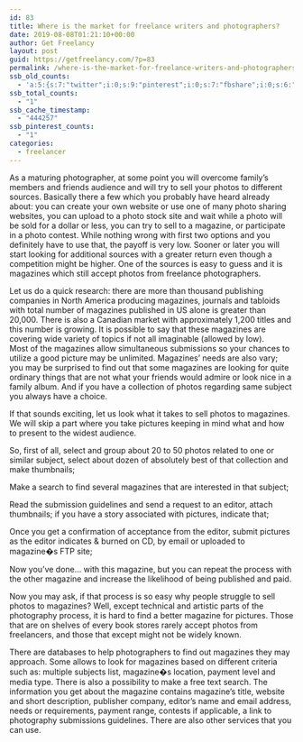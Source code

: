 ```yaml
---
id: 83
title: Where is the market for freelance writers and photographers?
date: 2019-08-08T01:21:10+00:00
author: Get Freelancy
layout: post
guid: https://getfreelancy.com/?p=83
permalink: /where-is-the-market-for-freelance-writers-and-photographers/
ssb_old_counts:
  - 'a:5:{s:7:"twitter";i:0;s:9:"pinterest";i:0;s:7:"fbshare";i:0;s:6:"reddit";i:0;s:6:"tumblr";i:0;}'
ssb_total_counts:
  - "1"
ssb_cache_timestamp:
  - "444257"
ssb_pinterest_counts:
  - "1"
categories:
  - freelancer
---
```

As a maturing photographer, at some point you will overcome family&#8217;s members and friends audience and will try to sell your photos to different sources. Basically there a few which you probably have heard already about: you can create your own website or use one of many photo sharing websites, you can upload to a photo stock site and wait while a photo will be sold for a dollar or less, you can try to sell to a magazine, or participate in a photo contest. While nothing wrong with first two options and you definitely have to use that, the payoff is very low. Sooner or later you will start looking for additional sources with a greater return even though a competition might be higher. One of the sources is easy to guess and it is magazines which still accept photos from freelance photographers.

Let us do a quick research: there are more than thousand publishing companies in North America producing magazines, journals and tabloids with total number of magazines published in US alone is greater than 20,000. There is also a Canadian market with approximately 1,200 titles and this number is growing. It is possible to say that these magazines are covering wide variety of topics if not all imaginable (allowed by low).  
Most of the magazines allow simultaneous submissions so your chances to utilize a good picture may be unlimited. Magazines&#8217; needs are also vary; you may be surprised to find out that some magazines are looking for quite ordinary things that are not what your friends would admire or look nice in a family album. And if you have a collection of photos regarding same subject you always have a choice.

If that sounds exciting, let us look what it takes to sell photos to magazines. We will skip a part where you take pictures keeping in mind what and how to present to the widest audience.

So, first of all, select and group about 20 to 50 photos related to one or similar subject, select about dozen of absolutely best of that collection and make thumbnails;

Make a search to find several magazines that are interested in that subject;

Read the submission guidelines and send a request to an editor, attach thumbnails; if you have a story associated with pictures, indicate that;

Once you get a confirmation of acceptance from the editor, submit pictures as the editor indicates & burned on CD, by email or uploaded to magazine�s FTP site;

Now you&#8217;ve done&#8230; with this magazine, but you can repeat the process with the other magazine and increase the likelihood of being published and paid.

Now you may ask, if that process is so easy why people struggle to sell photos to magazines? Well, except technical and artistic parts of the photography process, it is hard to find a better magazine for pictures. Those that are on shelves of every book stores rarely accept photos from freelancers, and those that except might not be widely known.

There are databases to help photographers to find out magazines they may approach. Some allows to look for magazines based on different criteria such as: multiple subjects list, magazine�s location, payment level and media type. There is also a possibility to make a free text search. The information you get about the magazine contains magazine&#8217;s title, website and short description, publisher company, editor&#8217;s name and email address, needs or requirements, payment range, contests if applicable, a link to photography submissions guidelines. There are also other services that you can use.